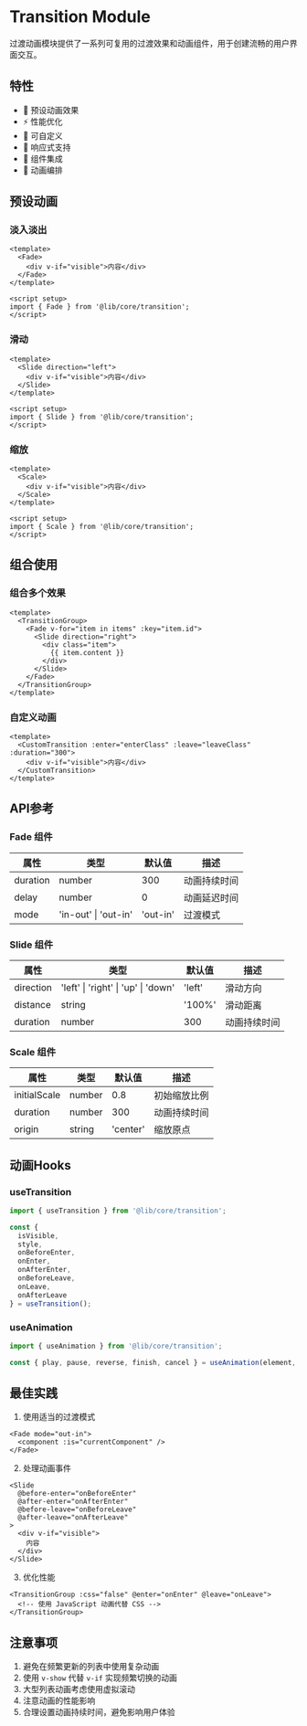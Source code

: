 # Transition Module

过渡动画模块提供了一系列可复用的过渡效果和动画组件，用于创建流畅的用户界面交互。

## 特性

- 🎨 预设动画效果
- ⚡ 性能优化
- 🔄 可自定义
- 📱 响应式支持
- 🎯 组件集成
- 💫 动画编排

## 预设动画

### 淡入淡出

```vue
<template>
  <Fade>
    <div v-if="visible">内容</div>
  </Fade>
</template>

<script setup>
import { Fade } from '@lib/core/transition';
</script>
```

### 滑动

```vue
<template>
  <Slide direction="left">
    <div v-if="visible">内容</div>
  </Slide>
</template>

<script setup>
import { Slide } from '@lib/core/transition';
</script>
```

### 缩放

```vue
<template>
  <Scale>
    <div v-if="visible">内容</div>
  </Scale>
</template>

<script setup>
import { Scale } from '@lib/core/transition';
</script>
```

## 组合使用

### 组合多个效果

```vue
<template>
  <TransitionGroup>
    <Fade v-for="item in items" :key="item.id">
      <Slide direction="right">
        <div class="item">
          {{ item.content }}
        </div>
      </Slide>
    </Fade>
  </TransitionGroup>
</template>
```

### 自定义动画

```vue
<template>
  <CustomTransition :enter="enterClass" :leave="leaveClass" :duration="300">
    <div v-if="visible">内容</div>
  </CustomTransition>
</template>
```

## API参考

### Fade 组件

| 属性     | 类型                 | 默认值   | 描述         |
| -------- | -------------------- | -------- | ------------ |
| duration | number               | 300      | 动画持续时间 |
| delay    | number               | 0        | 动画延迟时间 |
| mode     | 'in-out' \| 'out-in' | 'out-in' | 过渡模式     |

### Slide 组件

| 属性      | 类型                                | 默认值 | 描述         |
| --------- | ----------------------------------- | ------ | ------------ |
| direction | 'left' \| 'right' \| 'up' \| 'down' | 'left' | 滑动方向     |
| distance  | string                              | '100%' | 滑动距离     |
| duration  | number                              | 300    | 动画持续时间 |

### Scale 组件

| 属性         | 类型   | 默认值   | 描述         |
| ------------ | ------ | -------- | ------------ |
| initialScale | number | 0.8      | 初始缩放比例 |
| duration     | number | 300      | 动画持续时间 |
| origin       | string | 'center' | 缩放原点     |

## 动画Hooks

### useTransition

```typescript
import { useTransition } from '@lib/core/transition';

const {
  isVisible,
  style,
  onBeforeEnter,
  onEnter,
  onAfterEnter,
  onBeforeLeave,
  onLeave,
  onAfterLeave
} = useTransition();
```

### useAnimation

```typescript
import { useAnimation } from '@lib/core/transition';

const { play, pause, reverse, finish, cancel } = useAnimation(element, keyframes, options);
```

## 最佳实践

1. 使用适当的过渡模式

```vue
<Fade mode="out-in">
  <component :is="currentComponent" />
</Fade>
```

2. 处理动画事件

```vue
<Slide
  @before-enter="onBeforeEnter"
  @after-enter="onAfterEnter"
  @before-leave="onBeforeLeave"
  @after-leave="onAfterLeave"
>
  <div v-if="visible">
    内容
  </div>
</Slide>
```

3. 优化性能

```vue
<TransitionGroup :css="false" @enter="onEnter" @leave="onLeave">
  <!-- 使用 JavaScript 动画代替 CSS -->
</TransitionGroup>
```

## 注意事项

1. 避免在频繁更新的列表中使用复杂动画
2. 使用 `v-show` 代替 `v-if` 实现频繁切换的动画
3. 大型列表动画考虑使用虚拟滚动
4. 注意动画的性能影响
5. 合理设置动画持续时间，避免影响用户体验
